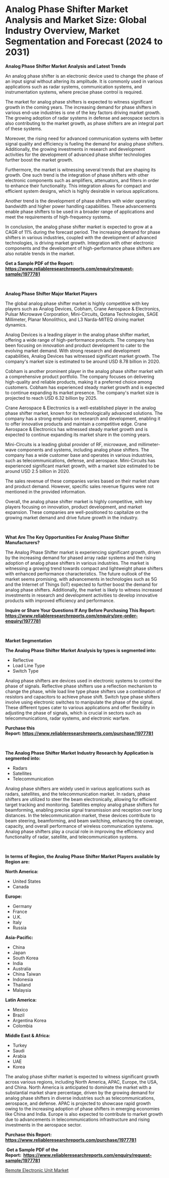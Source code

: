<p><h1>Analog Phase Shifter Market Analysis and Market Size: Global Industry Overview, Market Segmentation and Forecast (2024 to 2031)</h1></p><p><strong>Analog Phase Shifter Market Analysis and Latest Trends</strong></p>
<p><p>An analog phase shifter is an electronic device used to change the phase of an input signal without altering its amplitude. It is commonly used in various applications such as radar systems, communication systems, and instrumentation systems, where precise phase control is required.</p><p>The market for analog phase shifters is expected to witness significant growth in the coming years. The increasing demand for phase shifters in various end-use industries is one of the key factors driving market growth. The growing adoption of radar systems in defense and aerospace sectors is also contributing to the market growth, as phase shifters are an integral part of these systems.</p><p>Moreover, the rising need for advanced communication systems with better signal quality and efficiency is fueling the demand for analog phase shifters. Additionally, the growing investments in research and development activities for the development of advanced phase shifter technologies further boost the market growth.</p><p>Furthermore, the market is witnessing several trends that are shaping its growth. One such trend is the integration of phase shifters with other electronic components such as amplifiers, attenuators, and filters in order to enhance their functionality. This integration allows for compact and efficient system designs, which is highly desirable in various applications.</p><p>Another trend is the development of phase shifters with wider operating bandwidth and higher power handling capabilities. These advancements enable phase shifters to be used in a broader range of applications and meet the requirements of high-frequency systems.</p><p>In conclusion, the analog phase shifter market is expected to grow at a CAGR of 11% during the forecast period. The increasing demand for phase shifters in various industries, coupled with the development of advanced technologies, is driving market growth. Integration with other electronic components and the development of high-performance phase shifters are also notable trends in the market.</p></p>
<p><strong>Get a Sample PDF of the Report:&nbsp; <a href="https://www.reliableresearchreports.com/enquiry/request-sample/1977781">https://www.reliableresearchreports.com/enquiry/request-sample/1977781</a></strong></p>
<p>&nbsp;</p>
<p><strong>Analog Phase Shifter Major Market Players</strong></p>
<p><p>The global analog phase shifter market is highly competitive with key players such as Analog Devices, Cobham, Crane Aerospace & Electronics, Pulsar Microwave Corporation, Mini-Circuits, Qotana Technologies, SAGE Millimeter, Planar Monolithics, and L3 Narda-MITEQ driving market dynamics.</p><p>Analog Devices is a leading player in the analog phase shifter market, offering a wide range of high-performance products. The company has been focusing on innovation and product development to cater to the evolving market demand. With strong research and development capabilities, Analog Devices has witnessed significant market growth. The company's market size is estimated to be around USD 8.78 billion in 2020.</p><p>Cobham is another prominent player in the analog phase shifter market with a comprehensive product portfolio. The company focuses on delivering high-quality and reliable products, making it a preferred choice among customers. Cobham has experienced steady market growth and is expected to continue expanding its market presence. The company's market size is projected to reach USD 6.32 billion by 2025.</p><p>Crane Aerospace & Electronics is a well-established player in the analog phase shifter market, known for its technologically advanced solutions. The company has a strong emphasis on research and development, enabling it to offer innovative products and maintain a competitive edge. Crane Aerospace & Electronics has witnessed steady market growth and is expected to continue expanding its market share in the coming years.</p><p>Mini-Circuits is a leading global provider of RF, microwave, and millimeter-wave components and systems, including analog phase shifters. The company has a wide customer base and operates in various industries, such as telecommunications, defense, and aerospace. Mini-Circuits has experienced significant market growth, with a market size estimated to be around USD 2.5 billion in 2020.</p><p>The sales revenue of these companies varies based on their market share and product demand. However, specific sales revenue figures were not mentioned in the provided information.</p><p>Overall, the analog phase shifter market is highly competitive, with key players focusing on innovation, product development, and market expansion. These companies are well-positioned to capitalize on the growing market demand and drive future growth in the industry.</p></p>
<p>&nbsp;</p>
<p><strong>What Are The Key Opportunities For Analog Phase Shifter Manufacturers?</strong></p>
<p><p>The Analog Phase Shifter market is experiencing significant growth, driven by the increasing demand for phased array radar systems and the rising adoption of analog phase shifters in various industries. The market is witnessing a growing trend towards compact and lightweight phase shifters with enhanced performance characteristics. The future outlook of the market seems promising, with advancements in technologies such as 5G and the Internet of Things (IoT) expected to further boost the demand for analog phase shifters. Additionally, the market is likely to witness increased investments in research and development activities to develop innovative products with improved efficiency and performance.</p></p>
<p><strong>Inquire or Share Your Questions If Any Before Purchasing This Report: <a href="https://www.reliableresearchreports.com/enquiry/pre-order-enquiry/1977781">https://www.reliableresearchreports.com/enquiry/pre-order-enquiry/1977781</a></strong></p>
<p>&nbsp;</p>
<p><strong>Market Segmentation</strong></p>
<p><strong>The Analog Phase Shifter Market Analysis by types is segmented into:</strong></p>
<p><ul><li>Reflective</li><li>Load Line Type</li><li>Switch Type</li></ul></p>
<p><p>Analog phase shifters are devices used in electronic systems to control the phase of signals. Reflective phase shifters use a reflection mechanism to change the phase, while load line type phase shifters use a combination of resistors and capacitors to achieve phase shift. Switch type phase shifters involve using electronic switches to manipulate the phase of the signal. These different types cater to various applications and offer flexibility in adjusting the phase of signals, which is crucial in sectors such as telecommunications, radar systems, and electronic warfare.</p></p>
<p><strong>Purchase this Report:&nbsp;<a href="https://www.reliableresearchreports.com/purchase/1977781">https://www.reliableresearchreports.com/purchase/1977781</a></strong></p>
<p>&nbsp;</p>
<p><strong>The Analog Phase Shifter Market Industry Research by Application is segmented into:</strong></p>
<p><ul><li>Radars</li><li>Satellites</li><li>Telecommunication</li></ul></p>
<p><p>Analog phase shifters are widely used in various applications such as radars, satellites, and the telecommunication market. In radars, phase shifters are utilized to steer the beam electronically, allowing for efficient target tracking and monitoring. Satellites employ analog phase shifters for beamforming, enabling precise signal transmission and reception over long distances. In the telecommunication market, these devices contribute to beam steering, beamforming, and beam switching, enhancing the coverage, capacity, and overall performance of wireless communication systems. Analog phase shifters play a crucial role in improving the efficiency and functionality of radar, satellite, and telecommunication systems.</p></p>
<p>&nbsp;</p>
<p><strong>In terms of Region, the Analog Phase Shifter Market Players available by Region are:</strong></p>
<p>
    <p> <strong> North America: </strong>
        <ul>
            <li>United States</li>
            <li>Canada</li>
        </ul>
        </p> 
    <p> <strong> Europe: </strong>
        <ul>
            <li>Germany</li>
            <li>France</li>
            <li>U.K.</li>
            <li>Italy</li>
            <li>Russia</li>
        </ul>
        </p> 
    <p> <strong> Asia-Pacific: </strong>
        <ul>
            <li>China</li>
            <li>Japan</li>
            <li>South Korea</li>
            <li>India</li>
            <li>Australia</li>
            <li>China Taiwan</li>
            <li>Indonesia</li>
            <li>Thailand</li>
            <li>Malaysia</li>
        </ul>
        </p> 
    <p> <strong> Latin America: </strong>
        <ul>
            <li>Mexico</li>
            <li>Brazil</li>
            <li>Argentina Korea</li>
            <li>Colombia</li>
        </ul>
        </p> 
    <p> <strong> Middle East & Africa: </strong>
        <ul>
            <li>Turkey</li>
            <li>Saudi</li>
            <li>Arabia</li>
            <li>UAE</li>
            <li>Korea</li>
        </ul>
    </p>
    </p>
<p><p>The analog phase shifter market is expected to witness significant growth across various regions, including North America, APAC, Europe, the USA, and China. North America is anticipated to dominate the market with a substantial market share percentage, driven by the growing demand for analog phase shifters in diverse industries such as telecommunications, aerospace, and defense. APAC is projected to showcase rapid growth owing to the increasing adoption of phase shifters in emerging economies like China and India. Europe is also expected to contribute to market growth due to advancements in telecommunications infrastructure and rising investments in the aerospace sector.</p></p>
<p><strong>Purchase this Report: <a href="https://www.reliableresearchreports.com/purchase/1977781">https://www.reliableresearchreports.com/purchase/1977781</a></strong></p>
<p>&nbsp;<strong>Get a Sample PDF of the Report:&nbsp;&nbsp;<a href="https://www.reliableresearchreports.com/enquiry/request-sample/1977781">https://www.reliableresearchreports.com/enquiry/request-sample/1977781</a></strong></p>
<p><strong></strong></p>
<p><p><a href="https://github.com/CliffMedina6/Market-Research-Report-List-2/blob/main/remote-electronic-unit-market.md">Remote Electronic Unit Market</a></p></p>